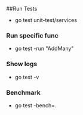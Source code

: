 ##Run Tests

- go test unit-test/services

### Run specific func

- go test -run "AddMany"

### Show logs

- go test -v

### Benchmark

- go test -bench=.
